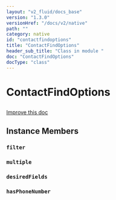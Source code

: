 ```yaml
---
layout: "v2_fluid/docs_base"
version: "1.3.0"
versionHref: "/docs/v2/native"
path: ""
category: native
id: "contactfindoptions"
title: "ContactFindOptions"
header_sub_title: "Class in module "
doc: "ContactFindOptions"
docType: "class"
---
```









<h1 class="api-title">

  
  ContactFindOptions
  

  

  

</h1>

<a class="improve-v2-docs" href="http://github.com/driftyco/ionic-native/edit/master/-native/src/plugins/contacts.ts#L200">
  Improve this doc
</a>





<!-- decorators --><!-- @usage tag -->


<!-- @property tags -->


<!-- methods on the class -->

<h2>Instance Members</h2>

<div id="filter"></div>

<h3>
  <code>filter</code>
  

</h3>












<div id="multiple"></div>

<h3>
  <code>multiple</code>
  

</h3>












<div id="desiredFields"></div>

<h3>
  <code>desiredFields</code>
  

</h3>












<div id="hasPhoneNumber"></div>

<h3>
  <code>hasPhoneNumber</code>
  

</h3>










<!-- related link --><!-- end content block -->


<!-- end body block -->

